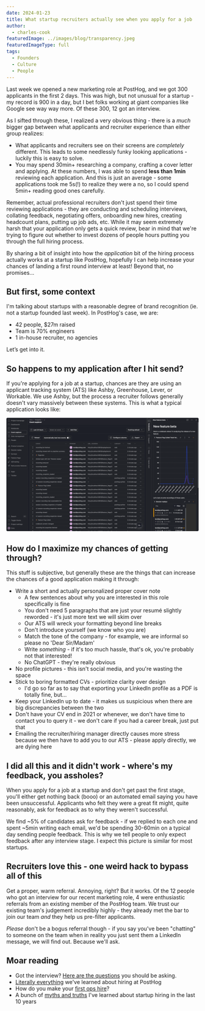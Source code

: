 ```yaml
---
date: 2024-01-23
title: What startup recruiters actually see when you apply for a job
author:
  - charles-cook
featuredImage: ../images/blog/transparency.jpeg
featuredImageType: full
tags:
  - Founders
  - Culture
  - People  
---
```


Last week we opened a new marketing role at PostHog, and we got 300 applicants in the first 2 days. This was high, but not unusual for a startup - my record is 900 in a day, but I bet folks working at giant companies like Google see way way more. Of these 300, 12 got an interview. 

As I sifted through these, I realized a very obvious thing - there is a _much_ bigger gap between what applicants and recruiter experience than either group realizes:

- What applicants and recruiters see on their screens are _completely_ different. This leads to some needlessly funky looking applications - luckily this is easy to solve. 
- You may spend 30min+ researching a company, crafting a cover letter and applying. At these numbers, I was able to spend **less than 1min** reviewing each application.  And this is just an average - some applications took me 5s(!) to realize they were a no, so I could spend 5min+ reading good ones carefully.

Remember, actual professional recruiters don't just spend their time reviewing applications - they are conducting and scheduling interviews, collating feedback, negotiating offers, onboarding new hires, creating headcount plans, putting up job ads, etc. While it may seem extremely harsh that your application only gets a quick review, bear in mind that we're trying to figure out whether to invest dozens of people hours putting you through the full hiring process. 

By sharing a bit of insight into how the _application_ bit of the hiring process actually works at a startup like PostHog, hopefully I can help increase your chances of landing a first round interview at least! Beyond that, no promises...

## But first, some context

I'm talking about startups with a reasonable degree of brand recognition (ie. not a startup founded last week). In PostHog's case, we are:

- 42 people, $27m raised
- Team is 70% engineers
- 1 in-house recruiter, no agencies

Let’s get into it. 

## So happens to my application after I hit send?

If you're applying for a job at a startup, chances are they are using an applicant tracking system (ATS) like Ashby, Greenhouse, Lever, or Workable. We use Ashby, but the process a recruiter follows generally doesn't vary massively between these systems. This is what a typical application looks like:

![Ashby screenshot](../images/blog/posthog-as-a-dev-tool/dark-mode.png)

## How do I maximize my chances of getting through?

This stuff is subjective, but generally these are the things that can increase the chances of a good application making it through:

- Write a short and actually personalized proper cover note
  - A few sentences about why you are interested in this role specifically is fine
  - You don't need 5 paragraphs that are just your resumé slightly reworded - it's just more text we will skim over
  - Our ATS will wreck your formatting beyond line breaks
  - Don't introduce yourself (we know who you are)
  - Match the tone of the company - for example, we are informal so please no 'Dear Sir/Madam'
  - Write _something_ - if it's too much hassle, that's ok, you're probably not that interested!
  - No ChatGPT - they're really obvious
- No profile pictures - this isn't social media, and you're wasting the space
- Stick to boring formatted CVs - prioritize clarity over design
  - I'd go so far as to say that exporting your LinkedIn profile as a PDF is totally fine, but...
- Keep your LinkedIn up to date - it makes us suspicious when there are big discrepancies between the two
- Don't have your CV end in 2021 or whenever, we don't have time to contact you to query it - we don't care if you had a career break, just put that
- Emailing the recruiter/hiring manager directly causes more stress because we then have to add you to our ATS - please apply directly, we are dying here

## I did all this and it didn't work - where's my feedback, you assholes?

When you apply for a job at a startup and don't get past the first stage, you'll either get nothing back (booo) or an automated email saying you have been unsuccessful. Applicants who felt they were a great fit might, quite reasonably, ask for feedback as to why they weren't successful. 

We find ~5% of candidates ask for feedback - if we replied to each one and spent ~5min writing each email, we'd be spending 30-60min on a typical day sending people feedback. This is why we tell people to only expect feedback after any interview stage. I expect this picture is similar for most startups.

## Recruiters love this - one weird hack to bypass all of this

Get a proper, warm referral. Annoying, right? But it works. Of the 12 people who got an interview for our recent marketing role, 4 were enthusiastic referrals from an existing member of the PostHog team. We trust our existing team's judgement incredibly highly - they already met the bar to join our team _and_ they help us pre-filter applicants. 

_Please_ don't be a bogus referral though - if you say you've been "chatting" to someone on the team when in reality you just sent them a LinkedIn message, we will find out. Because we'll ask. 

## Moar reading

- Got the interview? [Here are the questions](/founders/what-to-ask-in-interviews) you should be asking. 
- [Literally everything](/newsletter/hiring-at-posthog-lessons) we've learned about hiring at PostHog
- How do you make your [first ops hire](/founders/first-ops-hire)?
- A bunch of [myths and truths](/founders/early-stage-startup-hiring-strategy) I've learned about startup hiring in the last 10 years
